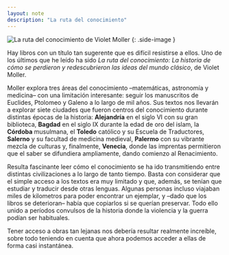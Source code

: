 ```yaml
---
layout: note
description: "La ruta del conocimiento"
---
```


![La ruta del conocimiento de Violet Moller][1]
{: .side-image }

Hay libros con un título tan sugerente que es difícil resistirse a ellos. Uno
de los últimos que he leído ha sido *La ruta del conocimiento: La historia de
cómo se perdieron y redescubrieron las ideas del mundo clásico*, de Violet
Moller.

Moller explora tres áreas del conocimiento –matemáticas, astronomía y medicina–
con una limitación interesante: seguir los manuscritos de Euclides, Ptolomeo y
Galeno a lo largo de mil años. Sus textos nos llevarán a explorar siete
ciudades que fueron centros del conocimiento durante distintas épocas de la
historia: **Alejandría** en el siglo VI con su gran biblioteca, **Bagdad** en
el siglo IX durante la edad de oro del islam, la **Córdoba** musulmana, el
**Toledo** católico y su Escuela de Traductores, **Salerno** y su facultad de
medicina medieval, **Palermo** con su vibrante mezcla de culturas y,
finalmente, **Venecia**, donde las imprentas permitieron que el saber se
difundiera ampliamente, dando comienzo al Renacimiento.

Resulta fascinante leer cómo el conocimiento se ha ido transmitiendo entre
distintas civilizaciones a lo largo de tanto tiempo. Basta con considerar que
el simple acceso a los textos era muy limitado y que, además, se tenían que
estudiar y traducir desde otras lenguas. Algunas personas incluso viajaban
miles de kilometros para poder encontrar un ejemplar, y –dado que los libros se
deterioran– había que copiarlos si se querían preservar. Todo ello unido a
períodos convulsos de la historia donde la violencia y la guerra podían ser
habituales.

Tener acceso a obras tan lejanas nos debería resultar realmente increíble,
sobre todo teniendo en cuenta que ahora podemos acceder a ellas de forma casi
instantánea.


[1]: /assets/images/notes/la-ruta-del-conocimiento.jpg
